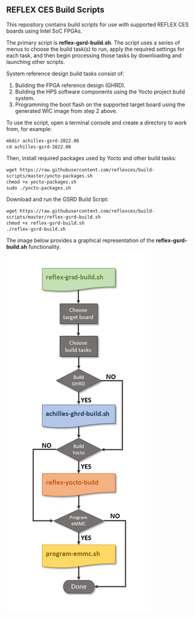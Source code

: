 ## REFLEX CES Build Scripts

This repository contains build scripts for use with supported REFLEX CES boards using Intel SoC FPGAs.

The primary script is **reflex-gsrd-build.sh**.  The script uses a series of menus to choose the build task(s) to run, apply the required settings for each task, and then begin processing those tasks by downloading and launching other scripts.

System reference design build tasks consist of:
1. Building the FPGA reference design (GHRD).
2. Building the HPS software components using the Yocto project build system.
3. Programming the boot flash on the supported target board using the generated WIC image from step 2 above.

To use the script, open a terminal console and create a directory to work from, for example:
```
mkdir achilles-gsrd-2022.06
cd achilles-gsrd-2022.06
```

Then, install required packages used by Yocto and other build tasks:
```
wget https://raw.githubusercontent.com/reflexces/build-scripts/master/yocto-packages.sh
chmod +x yocto-packages.sh
sudo ./yocto-packages.sh
```

Download and run the GSRD Build Script:
```
wget https://raw.githubusercontent.com/reflexces/build-scripts/master/reflex-gsrd-build.sh
chmod +x reflex-gsrd-build.sh
./reflex-gsrd-build.sh
```

The image below provides a graphical representation of the **reflex-gsrd-build.sh** functionality.
![GSRD Build Script Flow](/doc/reflex-gsrd-build.png)
